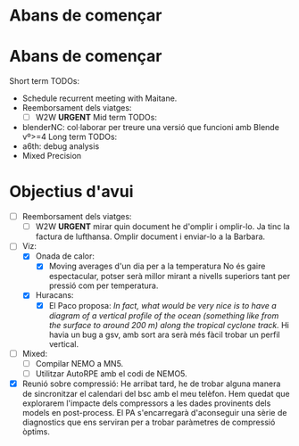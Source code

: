 # Abans de començar
# Abans de començar
Short term TODOs:
- Schedule recurrent meeting with Maitane.
- Reemborsament dels viatges:
	- [ ] W2W **URGENT**
Mid term TODOs:
- blenderNC: col·laborar per treure una versió que funcioni amb Blende vº>=4 
Long term TODOs:
- a6th: debug analysis
- Mixed Precision

# Objectius d'avui
- [ ] Reemborsament dels viatges:
	- [ ] W2W **URGENT** mirar quin document he d'omplir i omplir-lo.
	      Ja tinc la factura de lufthansa. Omplir document i enviar-lo a la Barbara.
- [ ] Viz:
	- [x] Onada de calor:
		- [x] Moving averages d'un dia per a la temperatura
		      No és gaire espectacular, potser serà millor mirant a nivells superiors tant per pressió com per temperatura.
	- [x] Huracans:
		- [x] El Paco proposa: *In fact, what would be very nice is to have a diagram of a vertical profile of the ocean (something like from the surface to around 200 m) along the tropical cyclone track.*
		      Hi havia un bug a gsv, amb sort ara serà més fàcil trobar un perfil vertical.
- [ ] Mixed:
	- [ ] Compilar NEMO a MN5.
	- [ ] Utilitzar AutoRPE amb el codi de NEMO5.
- [x] Reunió sobre compressió:
      He arribat tard, he de trobar alguna manera de sincronitzar el calendari del bsc amb el meu telèfon.
      Hem quedat que explorarem l'impacte dels compressors a les dades provinents dels models en post-process. El PA s'encarregarà d'aconseguir una sèrie de diagnostics que ens serviran per a trobar paràmetres de compressió òptims.